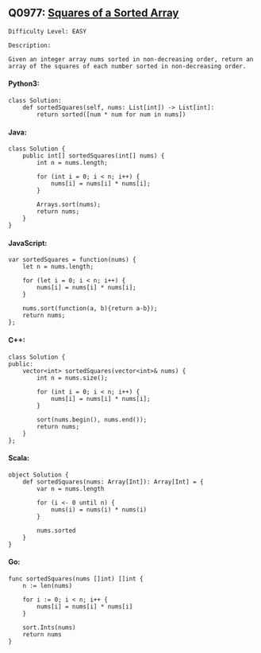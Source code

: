 ## Q0977: [Squares of a Sorted Array](https://leetcode.com/problems/squares-of-a-sorted-array/)

```
Difficulty Level: EASY
```

```
Description:

Given an integer array nums sorted in non-decreasing order, return an array of the squares of each number sorted in non-decreasing order.
```

#### Python3:

```
class Solution:
    def sortedSquares(self, nums: List[int]) -> List[int]:
        return sorted([num * num for num in nums])
```

#### Java:

```
class Solution {
    public int[] sortedSquares(int[] nums) {
        int n = nums.length;

        for (int i = 0; i < n; i++) {
            nums[i] = nums[i] * nums[i];
        }

        Arrays.sort(nums);
        return nums;
    }
}
```

#### JavaScript:

```
var sortedSquares = function(nums) {
    let n = nums.length;

    for (let i = 0; i < n; i++) {
        nums[i] = nums[i] * nums[i];
    }

    nums.sort(function(a, b){return a-b});
    return nums;
};
```

#### C++:

```
class Solution {
public:
    vector<int> sortedSquares(vector<int>& nums) {
        int n = nums.size();

        for (int i = 0; i < n; i++) {
            nums[i] = nums[i] * nums[i];
        }

        sort(nums.begin(), nums.end());
        return nums;
    }
};
```

#### Scala:

```
object Solution {
    def sortedSquares(nums: Array[Int]): Array[Int] = {
        var n = nums.length

        for (i <- 0 until n) {
            nums(i) = nums(i) * nums(i)
        }

        nums.sorted
    }
}
```

#### Go:

```
func sortedSquares(nums []int) []int {
    n := len(nums)

    for i := 0; i < n; i++ {
        nums[i] = nums[i] * nums[i]
    }

    sort.Ints(nums)
    return nums
}
```